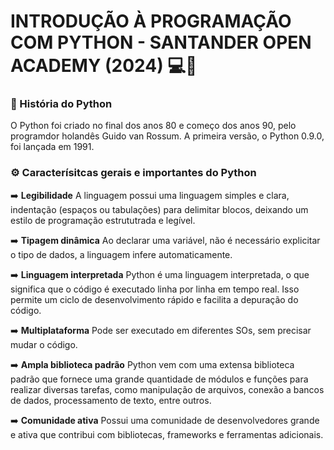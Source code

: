 # INTRODUÇÃO À PROGRAMAÇÃO COM PYTHON - SANTANDER OPEN ACADEMY (2024) 💻🐍

### 📜 História do Python
O Python foi criado no final dos anos 80 e começo dos anos 90, pelo programdor holandês Guido van Rossum. A primeira versão, o Python 0.9.0, foi lançada em 1991.

### ⚙️ Caracterísitcas gerais e importantes do Python

➡️ **Legibilidade**
        A linguagem possui uma linguagem simples e clara, indentação (espaços ou tabulações) para delimitar blocos, deixando um estilo de programação estrututrada e legível.
    
➡️ **Tipagem dinâmica**
        Ao declarar uma variável, não é necessário explicitar o tipo de dados, a linguagem infere automaticamente. 

➡️ **Linguagem interpretada**
        Python é uma linguagem interpretada, o que significa que o código é executado linha por linha em tempo real. Isso permite um ciclo de desenvolvimento rápido e facilita a depuração do código. 
    
➡️ **Multiplataforma**
        Pode ser executado em diferentes SOs, sem precisar mudar o código.
    
➡️ **Ampla biblioteca padrão**
        Python vem com uma extensa biblioteca padrão que fornece uma grande quantidade de módulos e funções para realizar diversas tarefas, como manipulação de arquivos, conexão a bancos de dados, processamento de texto, entre outros. 

➡️ **Comunidade ativa**
        Possui uma comunidade de desenvolvedores grande e ativa que contribui com bibliotecas, frameworks e ferramentas adicionais.
